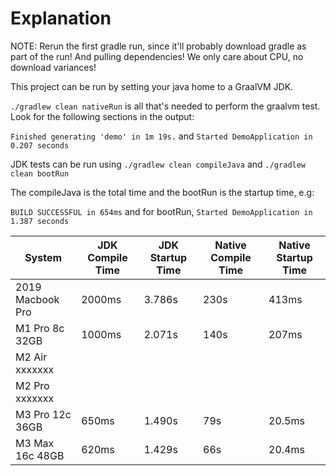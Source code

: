 # Explanation

NOTE: Rerun the first gradle run, since it'll probably download gradle as part of the run! And pulling dependencies! We only care about CPU, no download variances!

This project can be run by setting your java home to a GraalVM JDK.

`./gradlew clean nativeRun` is all that's needed to perform the graalvm test.
Look for the following sections in the output:

`Finished generating 'demo' in 1m 19s.` and `Started DemoApplication in 0.207 seconds`

JDK tests can be run using `./gradlew clean compileJava` and `./gradlew clean bootRun`

The compileJava is the total time and the bootRun is the startup time, e.g:

`BUILD SUCCESSFUL in 654ms` and for bootRun, `Started DemoApplication in 1.387 seconds`

| System           | JDK Compile Time | JDK Startup Time | Native Compile Time | Native Startup Time |
|------------------|------------------|------------------|---------------------|---------------------|
| 2019 Macbook Pro | 2000ms           | 3.786s           | 230s                | 413ms               |
| M1 Pro  8c 32GB  | 1000ms           | 2.071s           | 140s                | 207ms               |
| M2 Air  xxxxxxx  |                  |                  |                     |                     |
| M2 Pro  xxxxxxx  |                  |                  |                     |                     |
| M3 Pro 12c 36GB  | 650ms            | 1.490s           | 79s                 | 20.5ms              |
| M3 Max 16c 48GB  | 620ms            | 1.429s           | 66s                 | 20.4ms              |

